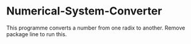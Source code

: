# Numerical-System-Converter

This programme converts a number from one radix to another.
Remove package line to run this.
